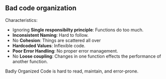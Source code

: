 ## Bad code organization

Characteristics:

- Ignoring **Single responsibilty principle**: Functions do too much.
- **Inconsistent Naming**: Hard to follow.
- No **Cohesion**: Things are scattered all over
- **Hardcoded Values**: Inflexible code.
- **Poor Error Handling**: No proper error management.
- No **Loose coupling**: Changes in one function effects the performance of another function.

Badly Organized Code is hard to read, maintain, and error-prone.